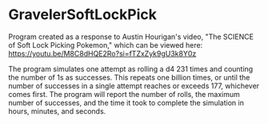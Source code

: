 # GravelerSoftLockPick

Program created as a response to Austin Hourigan's video, "The SCIENCE of Soft Lock Picking Pokemon," which can be viewed here: https://youtu.be/M8C8dHQE2Ro?si=fTZxZyk9gU3k8Y0z

The program simulates one attempt as rolling a d4 231 times and counting the number of 1s as successes. This repeats one billion times, or until the number of successes in a single attempt reaches or exceeds 177, whichever comes first. The program will report the number of rolls, the maximum number of successes, and the time it took to complete the simulation in hours, minutes, and seconds.
